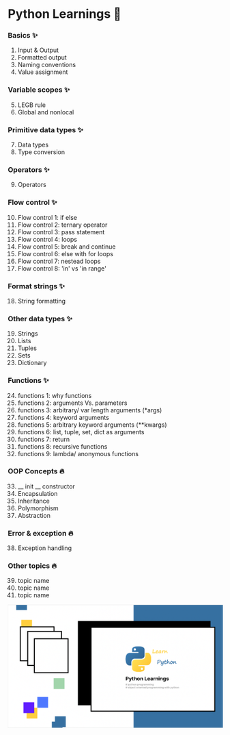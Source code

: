 # Python Learnings 🐍

### Basics ✨ 
1. Input & Output
2. Formatted output
3. Naming conventions
4. Value assignment

### Variable scopes ✨
5. LEGB rule
6. Global and nonlocal

### Primitive data types ✨
7. Data types
8. Type conversion

### Operators ✨
9. Operators

### Flow control ✨
10. Flow control 1: if else
11. Flow control 2: ternary operator
12. Flow control 3: pass statement
13. Flow control 4: loops
14. Flow control 5: break and continue 
15. Flow control 6: else with for loops
16. Flow control 7: nestead loops
17. Flow control 8: 'in' vs 'in range'

### Format strings ✨
18. String formatting

### Other data types ✨
19. Strings
20. Lists
21. Tuples
22. Sets
23. Dictionary

### Functions ✨
24. functions 1: why functions
25. functions 2: arguments Vs. parameters
26. functions 3: arbitrary/ var length arguments (*args)
27. functions 4: keyword arguments
28. functions 5: arbitrary keyword arguments (**kwargs)
29. functions 6: list, tuple, set, dict as arguments
30. functions 7: return
31. functions 8: recursive functions
32. functions 9: lambda/ anonymous functions

### OOP Concepts 🔥
33. __ init __ constructor
34. Encapsulation
35. Inheritance
36. Polymorphism
37. Abstraction

### Error & exception 🔥
38. Exception handling

### Other topics 🔥
39. topic name
40. topic name
41. topic name

![banner image](banner.png)